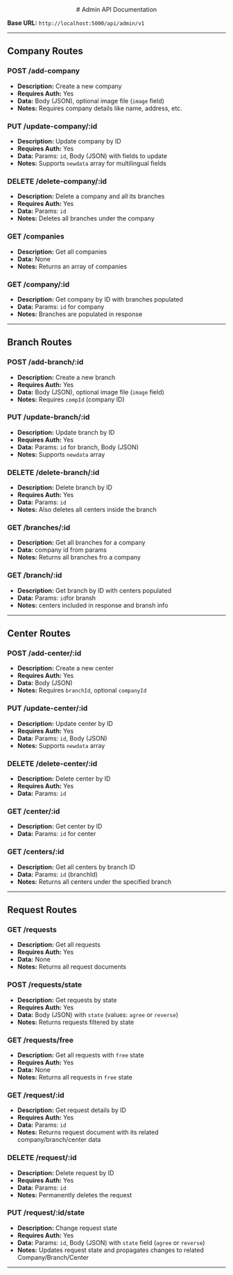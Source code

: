 <center>
# Admin API Documentation
</center>

**Base URL:** `http://localhost:5000/api/admin/v1`

---

## Company Routes

### POST /add-company

- **Description:** Create a new company
- **Requires Auth:** Yes
- **Data:** Body (JSON), optional image file (`image` field)
- **Notes:** Requires company details like name, address, etc.

### PUT /update-company/:id 

- **Description:** Update company by ID
- **Requires Auth:** Yes
- **Data:** Params: `id`, Body (JSON) with fields to update
- **Notes:** Supports `newdata` array for multilingual fields

### DELETE /delete-company/:id

- **Description:** Delete a company and all its branches
- **Requires Auth:** Yes
- **Data:** Params: `id`
- **Notes:** Deletes all branches under the company

### GET /companies

- **Description:** Get all companies
- **Data:** None
- **Notes:** Returns an array of companies

### GET /company/:id

- **Description:** Get company by ID with branches populated
- **Data:** Params: `id` for company
- **Notes:** Branches are populated in response

---

## Branch Routes

### POST /add-branch/:id

- **Description:** Create a new branch
- **Requires Auth:** Yes
- **Data:** Body (JSON), optional image file (`image` field)
- **Notes:** Requires `compId` (company ID)

### PUT /update-branch/:id

- **Description:** Update branch by ID
- **Requires Auth:** Yes
- **Data:** Params: `id` for branch, Body (JSON)
- **Notes:** Supports `newdata` array

### DELETE /delete-branch/:id

- **Description:** Delete branch by ID
- **Requires Auth:** Yes
- **Data:** Params: `id`
- **Notes:** Also deletes all centers inside the branch

### GET /branches/:id

- **Description:** Get all branches for a company
- **Data:** company id from params
- **Notes:** Returns all branches fro a company 

### GET /branch/:id

- **Description:** Get branch by ID with centers populated
- **Data:** Params: `id`for bransh
- **Notes:** centers included in response and bransh info

---

## Center Routes

### POST /add-center/:id

- **Description:** Create a new center
- **Requires Auth:** Yes
- **Data:** Body (JSON)
- **Notes:** Requires `branchId`, optional `companyId`

### PUT /update-center/:id

- **Description:** Update center by ID
- **Requires Auth:** Yes
- **Data:** Params: `id`, Body (JSON)
- **Notes:** Supports `newdata` array

### DELETE /delete-center/:id

- **Description:** Delete center by ID
- **Requires Auth:** Yes
- **Data:** Params: `id`


### GET /center/:id

- **Description:** Get center by ID
- **Data:** Params: `id` for center

### GET /centers/:id

- **Description:** Get all centers by branch ID
- **Data:** Params: `id` (branchId)
- **Notes:** Returns all centers under the specified branch

---

## Request Routes

### GET /requests

- **Description:** Get all requests
- **Requires Auth:** Yes
- **Data:** None
- **Notes:** Returns all request documents

### POST /requests/state

- **Description:** Get requests by state
- **Requires Auth:** Yes
- **Data:** Body (JSON) with `state` (values: `agree` or `reverse`)
- **Notes:** Returns requests filtered by state

### GET /requests/free

- **Description:** Get all requests with `free` state
- **Requires Auth:** Yes
- **Data:** None
- **Notes:** Returns all requests in `free` state

### GET /request/:id

- **Description:** Get request details by ID
- **Requires Auth:** Yes
- **Data:** Params: `id`
- **Notes:** Returns request document with its related company/branch/center data

### DELETE /request/:id

- **Description:** Delete request by ID
- **Requires Auth:** Yes
- **Data:** Params: `id`
- **Notes:** Permanently deletes the request

### PUT /request/:id/state

- **Description:** Change request state
- **Requires Auth:** Yes
- **Data:** Params: `id`, Body (JSON) with `state` field (`agree` or `reverse`)
- **Notes:** Updates request state and propagates changes to related Company/Branch/Center

---
